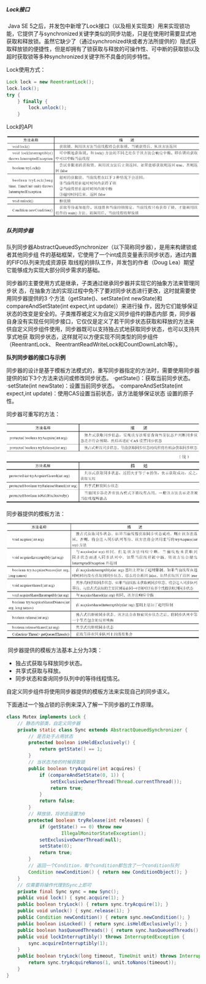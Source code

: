 ##### Lock接口

​	Java SE 5之后，并发包中新增了Lock接口（以及相关实现类）用来实现锁功能，它提供了与synchronized关键字类似的同步功能，只是在使用时需要显式地获取和释放锁。虽然它缺少了（通过synchronized块或者方法所提供的）隐式获取释放锁的便捷性，但是却拥有了锁获取与释放的可操作性、可中断的获取锁以及超时获取锁等多种synchronized关键字所不具备的同步特性。

Lock使用方式：

```java
Lock lock = new ReentrantLock();
lock.lock();
try {
    } finally {
        lock.unlock();
    }
```

Lock的API

![Snipaste_2019-04-01_16-05-21](images/Snipaste_2019-04-01_16-05-21.png)

##### 队列同步器

​	队列同步器AbstractQueuedSynchronizer（以下简称同步器），是用来构建锁或者其他同步组
件的基础框架，它使用了一个int成员变量表示同步状态，通过内置的FIFO队列来完成资源获
取线程的排队工作，并发包的作者（Doug Lea）期望它能够成为实现大部分同步需求的基础。

​	同步器的主要使用方式是继承，子类通过继承同步器并实现它的抽象方法来管理同步状
态，在抽象方法的实现过程中免不了要对同步状态进行更改，这时就需要使用同步器提供的3
个方法（getState()、setState(int newState)和compareAndSetState(int expect,int update)）来进行操
作，因为它们能够保证状态的改变是安全的。子类推荐被定义为自定义同步组件的静态内部
类，同步器自身没有实现任何同步接口，它仅仅是定义了若干同步状态获取和释放的方法来
供自定义同步组件使用，同步器既可以支持独占式地获取同步状态，也可以支持共享式地获
取同步状态，这样就可以方便实现不同类型的同步组件（ReentrantLock、
ReentrantReadWriteLock和CountDownLatch等）。

**队列同步器的接口与示例**

同步器的设计是基于模板方法模式的，重写同步器指定的方法时，需要使用同步器提供的如下3个方法来访问或修改同步状态。
·getState()：获取当前同步状态。
·setState(int newState)：设置当前同步状态。
·compareAndSetState(int expect,int update)：使用CAS设置当前状态，该方法能够保证状态
设置的原子性。

同步器可重写的方法：

![Snipaste_2019-04-01_16-09-25](images/Snipaste_2019-04-01_16-09-25.png)

同步器提供的模板方法：

![Snipaste_2019-04-01_16-10-04](images/Snipaste_2019-04-01_16-10-04.png)

​	同步器提供的模板方法基本上分为3类：

- 独占式获取与释放同步状态。
- 共享式获取与释放。
- 同步状态和查询同步队列中的等待线程情况。

自定义同步组件将使用同步器提供的模板方法来实现自己的同步语义。

下面通过一个独占锁的示例来深入了解一下同步器的工作原理。

```java
class Mutex implements Lock {
    // 静态内部类，自定义同步器
    private static class Sync extends AbstractQueuedSynchronizer {
        // 是否处于占用状态
        protected boolean isHeldExclusively() {
            return getState() == 1;
        }
        // 当状态为0的时候获取锁
        public boolean tryAcquire(int acquires) {
            if (compareAndSetState(0, 1)) {
                setExclusiveOwnerThread(Thread.currentThread());
                return true;
            }
            return false;
        }
        // 释放锁，将状态设置为0
        protected boolean tryRelease(int releases) {
            if (getState() == 0) throw new
                    IllegalMonitorStateException();
            setExclusiveOwnerThread(null);
            setState(0);
            return true;
        }
        // 返回一个Condition，每个condition都包含了一个condition队列
        Condition newCondition() { return new ConditionObject(); }
    }
    // 仅需要将操作代理到Sync上即可
    private final Sync sync = new Sync();
    public void lock() { sync.acquire(1); }
    public boolean tryLock() { return sync.tryAcquire(1); }
    public void unlock() { sync.release(1); }
    public Condition newCondition() { return sync.newCondition(); }
    public boolean isLocked() { return sync.isHeldExclusively(); }
    public boolean hasQueuedThreads() { return sync.hasQueuedThreads(); }
    public void lockInterruptibly() throws InterruptedException {
        sync.acquireInterruptibly(1);
    }
    public boolean tryLock(long timeout, TimeUnit unit) throws InterruptedException {
        return sync.tryAcquireNanos(1, unit.toNanos(timeout));
    }
}
```